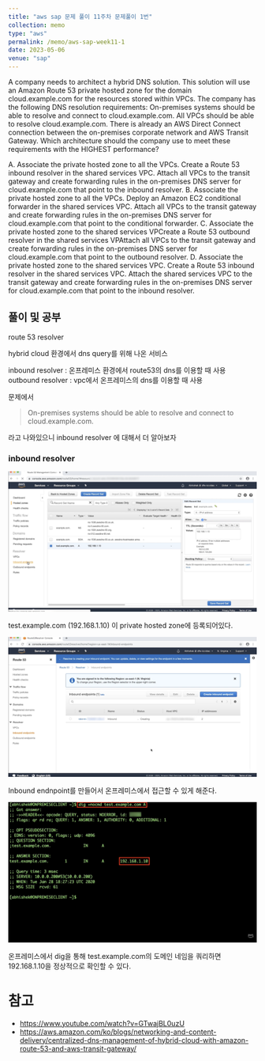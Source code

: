 ```yaml
---
title: "aws sap 문제 풀이 11주차 문제풀이 1번"
collection: memo
type: "aws"
permalink: /memo/aws-sap-week11-1
date: 2023-05-06
venue: "sap"
---
```


A company needs to architect a hybrid DNS solution. This solution will use an Amazon Route 53 private hosted zone for the domain cloud.example.com for the resources stored within VPCs.
The company has the following DNS resolution requirements:
On-premises systems should be able to resolve and connect to cloud.example.com.
All VPCs should be able to resolve cloud.example.com.
There is already an AWS Direct Connect connection between the on-premises corporate network and AWS Transit Gateway.
Which architecture should the company use to meet these requirements with the HIGHEST performance?

A. Associate the private hosted zone to all the VPCs. Create a Route 53 inbound resolver in the shared services VPC. Attach all VPCs to the transit gateway and create forwarding rules in the on-premises DNS server for cloud.example.com that point to the inbound resolver.
B. Associate the private hosted zone to all the VPCs. Deploy an Amazon EC2 conditional forwarder in the shared services VPC. Attach all VPCs to the transit gateway and create forwarding rules in the on-premises DNS server for cloud.example.com that point to the conditional forwarder.
C. Associate the private hosted zone to the shared services VPCreate a Route 53 outbound resolver in the shared services VPAttach all VPCs to the transit gateway and create forwarding rules in the on-premises DNS server for cloud.example.com that point to the outbound resolver.
D. Associate the private hosted zone to the shared services VPC. Create a Route 53 inbound resolver in the shared services VPC. Attach the shared services VPC to the transit gateway and create forwarding rules in the on-premises DNS server for cloud.example.com that point to the inbound resolver.

## 풀이 및 공부 

route 53 resolver

hybrid cloud 환경에서 dns query를 위해 나온 서비스

inbound resolver : 온프레미스 환경에서 route53의 dns를 이용할 때 사용
outbound resolver : vpc에서 온프레미스의 dns를 이용할 때 사용

문제에서 

> On-premises systems should be able to resolve and connect to cloud.example.com.

라고 나와있으니 inbound resolver 에 대해서 더 알아보자 

### inbound resolver

![](/assets/2023-05-06-13-50-48.png)

test.example.com (192.168.1.10) 이 private hosted zone에 등록되어있다.

![](/assets/2023-05-06-13-53-01.png)

Inbound endnpoint를 만들어서 온프레미스에서 접근할 수 있게 해준다.

![](/assets/2023-05-06-13-54-30.png)

온프레미스에서 dig을 통해 test.example.com의 도메인 네임을 쿼리하면 192.168.1.10을 정상적으로 확인할 수 있다.



# 참고 

- https://www.youtube.com/watch?v=GTwajBL0uzU
- https://aws.amazon.com/ko/blogs/networking-and-content-delivery/centralized-dns-management-of-hybrid-cloud-with-amazon-route-53-and-aws-transit-gateway/